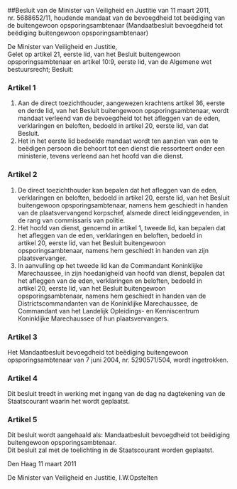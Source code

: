 <meta http-equiv='Content-Type' content='text/html; charset=utf-8' />

##Besluit van de Minister van Veiligheid en Justitie van 11 maart 2011, nr. 5688652/11, houdende mandaat van de bevoegdheid tot beëdiging van de buitengewoon opsporingsambtenaar (Mandaatbesluit bevoegdheid tot beëdiging buitengewoon opsporingsambtenaar)

De Minister van Veiligheid en Justitie,  
Gelet op artikel 21, eerste lid, van het Besluit buitengewoon opsporingsambtenaar en artikel 10:9, eerste lid, van de Algemene wet bestuursrecht;
Besluit:    

### Artikel  1  

1.  Aan de direct toezichthouder, aangewezen krachtens artikel 36, eerste en derde lid, van het Besluit buitengewoon opsporingsambtenaar, wordt mandaat verleend van de bevoegdheid tot het afleggen van de eden, verklaringen en beloften, bedoeld in artikel 20, eerste lid, van dat Besluit.   
2.  Het in het eerste lid bedoelde mandaat wordt ten aanzien van een te beëdigen persoon die behoort tot een dienst die ressorteert onder een ministerie, tevens verleend aan het hoofd van die dienst.   

### Artikel  2  

1.  De direct toezichthouder kan bepalen dat het afleggen van de eden, verklaringen en beloften, bedoeld in artikel 20, eerste lid, van het Besluit buitengewoon opsporingsambtenaar, namens hem geschiedt in handen van de plaatsvervangend korpschef, alsmede direct leidinggevenden, in de rang van commissaris van politie.   
2.  Het hoofd van dienst, genoemd in artikel 1, tweede lid, kan bepalen dat het afleggen van de eden, verklaringen en beloften, bedoeld in artikel 20, eerste lid, van het Besluit buitengewoon opsporingsambtenaar, namens hem geschiedt in handen van zijn plaatsvervanger.   
3.  In aanvulling op het tweede lid kan de Commandant Koninklijke Marechaussee, in zijn hoedanigheid van hoofd van dienst, bepalen dat het afleggen van de eden, verklaringen en beloften, bedoeld in artikel 20, eerste lid, van het Besluit buitengewoon opsporingsambtenaar, namens hem geschiedt in handen van de Districtscommandanten van de Koninklijke Marechaussee, de Commandant van het Landelijk Opleidings- en Kenniscentrum Koninklijke Marechaussee of hun plaatsvervangers.   

### Artikel  3  

Het Mandaatbesluit bevoegdheid tot beëdiging buitengewoon opsporingsambtenaar van 7 juni 2004, nr. 5290571/504, wordt ingetrokken.  

### Artikel  4  

Dit besluit treedt in werking met ingang van de dag na dagtekening van de Staatscourant waarin het wordt geplaatst.  

### Artikel  5  

Dit besluit wordt aangehaald als: Mandaatbesluit bevoegdheid tot beëdiging buitengewoon opsporingsambtenaar.  
Dit besluit zal met de toelichting in de Staatscourant worden geplaatst.   

Den Haag 
11 maart 2011   

De 
Minister van Veiligheid en Justitie,
I.W.Opstelten   
